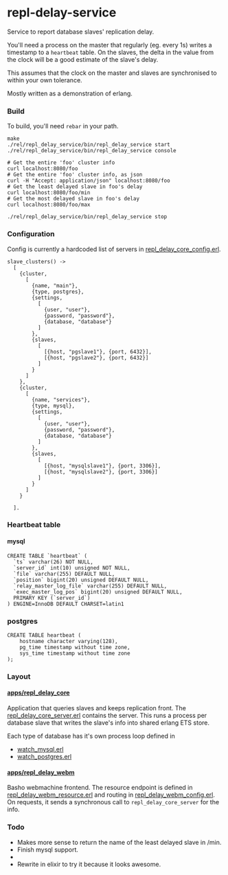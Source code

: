# repl-delay-service


Service to report database slaves' replication delay.

You'll need a process on the master that regularly (eg. every 1s)
writes a timestamp to a `heartbeat` table. On the slaves, the delta in
the value from the clock will be a good estimate of the slave's delay.

This assumes that the clock on the master and slaves are synchronised
to within your own tolerance.

Mostly written as a demonstration of erlang.


### Build

To build, you'll need `rebar` in your path.

```
make
./rel/repl_delay_service/bin/repl_delay_service start
./rel/repl_delay_service/bin/repl_delay_service console

# Get the entire 'foo' cluster info
curl localhost:8080/foo
# Get the entire 'foo' cluster info, as json
curl -H "Accept: application/json" localhost:8080/foo
# Get the least delayed slave in foo's delay
curl localhost:8080/foo/min
# Get the most delayed slave in foo's delay
curl localhost:8080/foo/max

./rel/repl_delay_service/bin/repl_delay_service stop
```


### Configuration

Config is currently a hardcoded list of servers in
[repl_delay_core_config.erl](apps/repl_delay_core/src/repl_delay_core_config.erl).

```
slave_clusters() ->
  [
    {cluster,
      [
        {name, "main"},
        {type, postgres},
        {settings,
          [
            {user, "user"},
            {password, "password"},
            {database, "database"}
          ]
        },
        {slaves,
          [
            [{host, "pgslave1"}, {port, 6432}],
            [{host, "pgslave2"}, {port, 6432}]
          ]
        }
      ]
    },
    {cluster,
      [
        {name, "services"},
        {type, mysql},
        {settings,
          [
            {user, "user"},
            {password, "password"},
            {database, "database"}
          ]
        },
        {slaves,
          [
            [{host, "mysqlslave1"}, {port, 3306}],
            [{host, "mysqlslave2"}, {port, 3306}]
          ]
        }
      ]
    }

  ].
```



### Heartbeat table

#### mysql

```
CREATE TABLE `heartbeat` (
  `ts` varchar(26) NOT NULL,
  `server_id` int(10) unsigned NOT NULL,
  `file` varchar(255) DEFAULT NULL,
  `position` bigint(20) unsigned DEFAULT NULL,
  `relay_master_log_file` varchar(255) DEFAULT NULL,
  `exec_master_log_pos` bigint(20) unsigned DEFAULT NULL,
  PRIMARY KEY (`server_id`)
) ENGINE=InnoDB DEFAULT CHARSET=latin1
```

### postgres

```
CREATE TABLE heartbeat (
    hostname character varying(128),
    pg_time timestamp without time zone,
    sys_time timestamp without time zone
);
```


### Layout

#### [apps/repl_delay_core](apps/repl_delay_core)

Application that queries slaves and keeps replication front. The
[repl_delay_core_server.erl](apps/repl_delay_core/src/repl_delay_core_server.erl)
contains the server. This runs a process per database slave that
writes the slave's info into shared erlang ETS store.

Each type of database has it's own process loop defined in
* [watch_mysql.erl](apps/repl_delay_core/src/watch_mysql.erl)
* [watch_postgres.erl](apps/repl_delay_core/src/watch_postgres.erl)

#### [apps/repl_delay_webm](apps/repl_delay_webm)

Basho webmachine frontend. The resource endpoint is defined in
[repl_delay_webm_resource.erl](apps/repl_delay_webm/src/repl_delay_webm_resource.erl)
and routing in
[repl_delay_webm_config.erl](apps/repl_delay_webm/src/repl_delay_webm_config.erl). On
requests, it sends a synchronous call to `repl_delay_core_server` for
the info.


### Todo

* Makes more sense to return the name of the least delayed slave in /min.
* Finish mysql support.
*
* Rewrite in elixir to try it because it looks awesome.